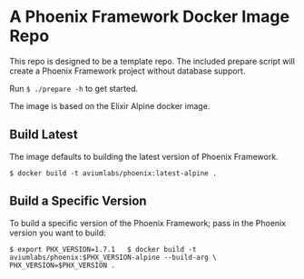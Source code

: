 A Phoenix Framework Docker Image Repo
=====================================

This repo is designed to be a template repo. The included prepare script will 
create a Phoenix Framework project without database support. 

Run `$ ./prepare -h` to get started.

The image is based on the Elixir Alpine docker image. 

Build Latest
------------
The image defaults to building the latest version of Phoenix Framework.

`
$ docker build -t aviumlabs/phoenix:latest-alpine .
`
 
Build a Specific Version
------------------------
To build a specific version of the Phoenix Framework; pass in the Phoenix 
version you want to build: 

`
$ export PHX_VERSION=1.7.1  
$ docker build -t aviumlabs/phoenix:$PHX_VERSION-alpine --build-arg \  
 PHX_VERSION=$PHX_VERSION .  
`
